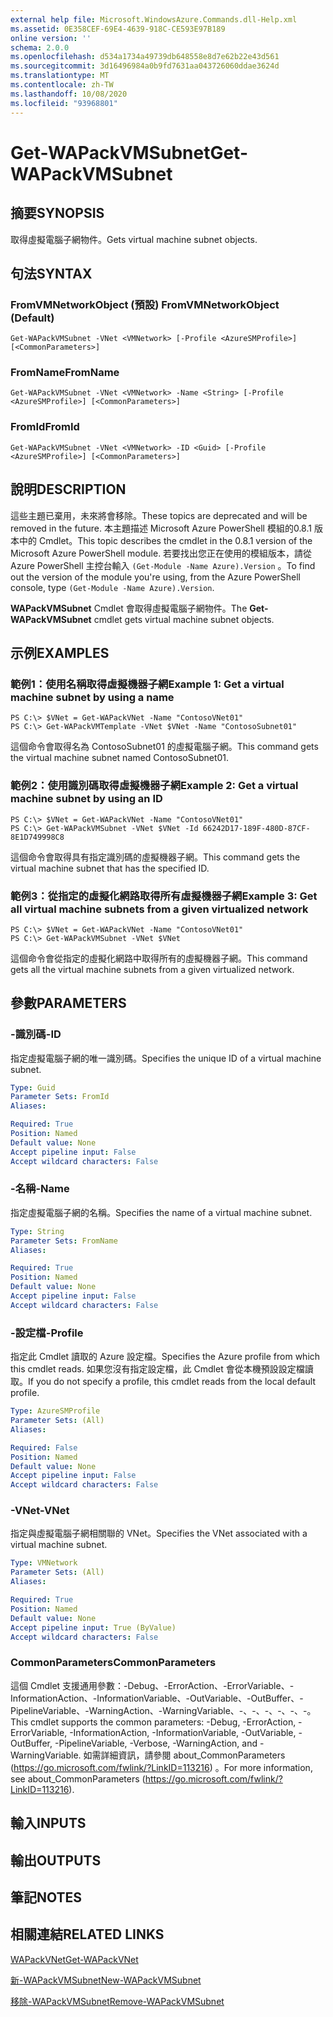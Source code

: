 ```yaml
---
external help file: Microsoft.WindowsAzure.Commands.dll-Help.xml
ms.assetid: 0E358CEF-69E4-4639-918C-CE593E97B189
online version: ''
schema: 2.0.0
ms.openlocfilehash: d534a1734a49739db648558e8d7e62b22e43d561
ms.sourcegitcommit: 3d16496984a0b9fd7631aa043726060ddae3624d
ms.translationtype: MT
ms.contentlocale: zh-TW
ms.lasthandoff: 10/08/2020
ms.locfileid: "93968801"
---
```

# <span data-ttu-id="5164f-101">Get-WAPackVMSubnet</span><span class="sxs-lookup"><span data-stu-id="5164f-101">Get-WAPackVMSubnet</span></span>

## <span data-ttu-id="5164f-102">摘要</span><span class="sxs-lookup"><span data-stu-id="5164f-102">SYNOPSIS</span></span>
<span data-ttu-id="5164f-103">取得虛擬電腦子網物件。</span><span class="sxs-lookup"><span data-stu-id="5164f-103">Gets virtual machine subnet objects.</span></span>

## <span data-ttu-id="5164f-104">句法</span><span class="sxs-lookup"><span data-stu-id="5164f-104">SYNTAX</span></span>

### <span data-ttu-id="5164f-105">FromVMNetworkObject (預設) </span><span class="sxs-lookup"><span data-stu-id="5164f-105">FromVMNetworkObject (Default)</span></span>
```
Get-WAPackVMSubnet -VNet <VMNetwork> [-Profile <AzureSMProfile>] [<CommonParameters>]
```

### <span data-ttu-id="5164f-106">FromName</span><span class="sxs-lookup"><span data-stu-id="5164f-106">FromName</span></span>
```
Get-WAPackVMSubnet -VNet <VMNetwork> -Name <String> [-Profile <AzureSMProfile>] [<CommonParameters>]
```

### <span data-ttu-id="5164f-107">FromId</span><span class="sxs-lookup"><span data-stu-id="5164f-107">FromId</span></span>
```
Get-WAPackVMSubnet -VNet <VMNetwork> -ID <Guid> [-Profile <AzureSMProfile>] [<CommonParameters>]
```

## <span data-ttu-id="5164f-108">說明</span><span class="sxs-lookup"><span data-stu-id="5164f-108">DESCRIPTION</span></span>
<span data-ttu-id="5164f-109">這些主題已棄用，未來將會移除。</span><span class="sxs-lookup"><span data-stu-id="5164f-109">These topics are deprecated and will be removed in the future.</span></span>
<span data-ttu-id="5164f-110">本主題描述 Microsoft Azure PowerShell 模組的0.8.1 版本中的 Cmdlet。</span><span class="sxs-lookup"><span data-stu-id="5164f-110">This topic describes the cmdlet in the 0.8.1 version of the Microsoft Azure PowerShell module.</span></span>
<span data-ttu-id="5164f-111">若要找出您正在使用的模組版本，請從 Azure PowerShell 主控台輸入 `(Get-Module -Name Azure).Version` 。</span><span class="sxs-lookup"><span data-stu-id="5164f-111">To find out the version of the module you're using, from the Azure PowerShell console, type `(Get-Module -Name Azure).Version`.</span></span>

<span data-ttu-id="5164f-112">**WAPackVMSubnet** Cmdlet 會取得虛擬電腦子網物件。</span><span class="sxs-lookup"><span data-stu-id="5164f-112">The **Get-WAPackVMSubnet** cmdlet gets virtual machine subnet objects.</span></span>

## <span data-ttu-id="5164f-113">示例</span><span class="sxs-lookup"><span data-stu-id="5164f-113">EXAMPLES</span></span>

### <span data-ttu-id="5164f-114">範例1：使用名稱取得虛擬機器子網</span><span class="sxs-lookup"><span data-stu-id="5164f-114">Example 1: Get a virtual machine subnet by using a name</span></span>
```
PS C:\> $VNet = Get-WAPackVNet -Name "ContosoVNet01"
PS C:\> Get-WAPackVMTemplate -VNet $VNet -Name "ContosoSubnet01"
```

<span data-ttu-id="5164f-115">這個命令會取得名為 ContosoSubnet01 的虛擬電腦子網。</span><span class="sxs-lookup"><span data-stu-id="5164f-115">This command gets the virtual machine subnet named ContosoSubnet01.</span></span>

### <span data-ttu-id="5164f-116">範例2：使用識別碼取得虛擬機器子網</span><span class="sxs-lookup"><span data-stu-id="5164f-116">Example 2: Get a virtual machine subnet by using an ID</span></span>
```
PS C:\> $VNet = Get-WAPackVNet -Name "ContosoVNet01"
PS C:\> Get-WAPackVMSubnet -VNet $VNet -Id 66242D17-189F-480D-87CF-8E1D749998C8
```

<span data-ttu-id="5164f-117">這個命令會取得具有指定識別碼的虛擬機器子網。</span><span class="sxs-lookup"><span data-stu-id="5164f-117">This command gets the virtual machine subnet that has the specified ID.</span></span>

### <span data-ttu-id="5164f-118">範例3：從指定的虛擬化網路取得所有虛擬機器子網</span><span class="sxs-lookup"><span data-stu-id="5164f-118">Example 3: Get all virtual machine subnets from a given virtualized network</span></span>
```
PS C:\> $VNet = Get-WAPackVNet -Name "ContosoVNet01"
PS C:\> Get-WAPackVMSubnet -VNet $VNet
```

<span data-ttu-id="5164f-119">這個命令會從指定的虛擬化網路中取得所有的虛擬機器子網。</span><span class="sxs-lookup"><span data-stu-id="5164f-119">This command gets all the virtual machine subnets from a given virtualized network.</span></span>

## <span data-ttu-id="5164f-120">參數</span><span class="sxs-lookup"><span data-stu-id="5164f-120">PARAMETERS</span></span>

### <span data-ttu-id="5164f-121">-識別碼</span><span class="sxs-lookup"><span data-stu-id="5164f-121">-ID</span></span>
<span data-ttu-id="5164f-122">指定虛擬電腦子網的唯一識別碼。</span><span class="sxs-lookup"><span data-stu-id="5164f-122">Specifies the unique ID of a virtual machine subnet.</span></span>

```yaml
Type: Guid
Parameter Sets: FromId
Aliases:

Required: True
Position: Named
Default value: None
Accept pipeline input: False
Accept wildcard characters: False
```

### <span data-ttu-id="5164f-123">-名稱</span><span class="sxs-lookup"><span data-stu-id="5164f-123">-Name</span></span>
<span data-ttu-id="5164f-124">指定虛擬電腦子網的名稱。</span><span class="sxs-lookup"><span data-stu-id="5164f-124">Specifies the name of a virtual machine subnet.</span></span>

```yaml
Type: String
Parameter Sets: FromName
Aliases:

Required: True
Position: Named
Default value: None
Accept pipeline input: False
Accept wildcard characters: False
```

### <span data-ttu-id="5164f-125">-設定檔</span><span class="sxs-lookup"><span data-stu-id="5164f-125">-Profile</span></span>
<span data-ttu-id="5164f-126">指定此 Cmdlet 讀取的 Azure 設定檔。</span><span class="sxs-lookup"><span data-stu-id="5164f-126">Specifies the Azure profile from which this cmdlet reads.</span></span>
<span data-ttu-id="5164f-127">如果您沒有指定設定檔，此 Cmdlet 會從本機預設設定檔讀取。</span><span class="sxs-lookup"><span data-stu-id="5164f-127">If you do not specify a profile, this cmdlet reads from the local default profile.</span></span>

```yaml
Type: AzureSMProfile
Parameter Sets: (All)
Aliases:

Required: False
Position: Named
Default value: None
Accept pipeline input: False
Accept wildcard characters: False
```

### <span data-ttu-id="5164f-128">-VNet</span><span class="sxs-lookup"><span data-stu-id="5164f-128">-VNet</span></span>
<span data-ttu-id="5164f-129">指定與虛擬電腦子網相關聯的 VNet。</span><span class="sxs-lookup"><span data-stu-id="5164f-129">Specifies the VNet associated with a virtual machine subnet.</span></span>

```yaml
Type: VMNetwork
Parameter Sets: (All)
Aliases:

Required: True
Position: Named
Default value: None
Accept pipeline input: True (ByValue)
Accept wildcard characters: False
```

### <span data-ttu-id="5164f-130">CommonParameters</span><span class="sxs-lookup"><span data-stu-id="5164f-130">CommonParameters</span></span>
<span data-ttu-id="5164f-131">這個 Cmdlet 支援通用參數：-Debug、-ErrorAction、-ErrorVariable、-InformationAction、-InformationVariable、-OutVariable、-OutBuffer、-PipelineVariable、-WarningAction、-WarningVariable、-、-、-、-、-、-。</span><span class="sxs-lookup"><span data-stu-id="5164f-131">This cmdlet supports the common parameters: -Debug, -ErrorAction, -ErrorVariable, -InformationAction, -InformationVariable, -OutVariable, -OutBuffer, -PipelineVariable, -Verbose, -WarningAction, and -WarningVariable.</span></span> <span data-ttu-id="5164f-132">如需詳細資訊，請參閱 about_CommonParameters (https://go.microsoft.com/fwlink/?LinkID=113216) 。</span><span class="sxs-lookup"><span data-stu-id="5164f-132">For more information, see about_CommonParameters (https://go.microsoft.com/fwlink/?LinkID=113216).</span></span>

## <span data-ttu-id="5164f-133">輸入</span><span class="sxs-lookup"><span data-stu-id="5164f-133">INPUTS</span></span>

## <span data-ttu-id="5164f-134">輸出</span><span class="sxs-lookup"><span data-stu-id="5164f-134">OUTPUTS</span></span>

## <span data-ttu-id="5164f-135">筆記</span><span class="sxs-lookup"><span data-stu-id="5164f-135">NOTES</span></span>

## <span data-ttu-id="5164f-136">相關連結</span><span class="sxs-lookup"><span data-stu-id="5164f-136">RELATED LINKS</span></span>

[<span data-ttu-id="5164f-137">WAPackVNet</span><span class="sxs-lookup"><span data-stu-id="5164f-137">Get-WAPackVNet</span></span>](./Get-WAPackVNet.md)

[<span data-ttu-id="5164f-138">新-WAPackVMSubnet</span><span class="sxs-lookup"><span data-stu-id="5164f-138">New-WAPackVMSubnet</span></span>](./New-WAPackVMSubnet.md)

[<span data-ttu-id="5164f-139">移除-WAPackVMSubnet</span><span class="sxs-lookup"><span data-stu-id="5164f-139">Remove-WAPackVMSubnet</span></span>](./Remove-WAPackVMSubnet.md)


